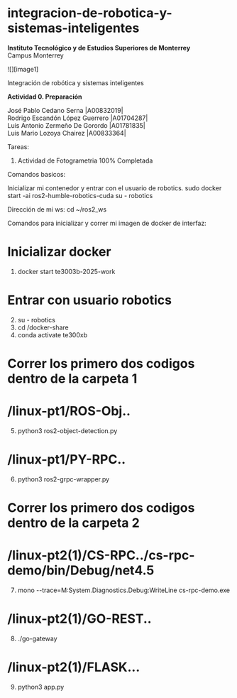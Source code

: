 # integracion-de-robotica-y-sistemas-inteligentes

 **Instituto Tecnológico y de Estudios Superiores de Monterrey**  
 Campus Monterrey

![][image1]

Integración de robótica y sistemas inteligentes

**Actividad 0\. Preparación**

José Pablo Cedano Serna  			|A00832019|  
Rodrigo Escandón López Guerrero   	|A01704287|  
Luis Antonio Zermeño De Gorordo 	|A01781835|  
Luis Mario Lozoya Chairez	 		|A00833364|

Tareas:

1) Actividad de Fotogrametria 100% Completada

Comandos basicos:

Inicializar mi contenedor y entrar con el usuario de robotics. 
sudo docker start -ai ros2-humble-robotics-cuda
su - robotics 

Dirección de mi ws: cd ~/ros2_ws 

Comandos para inicializar y correr mi imagen de docker de interfaz:

# Inicializar docker 
1) docker start te3003b-2025-work
# Entrar con usuario robotics
2) su - robotics
3) cd /docker-share
4) conda activate te300xb
   
# Correr los primero dos codigos dentro de la carpeta 1 
# /linux-pt1/ROS-Obj..
5) python3 ros2-object-detection.py
# /linux-pt1/PY-RPC..
6) python3 ros2-grpc-wrapper.py
   
# Correr los primero dos codigos dentro de la carpeta 2
# /linux-pt2(1)/CS-RPC../cs-rpc-demo/bin/Debug/net4.5
7) mono --trace=M:System.Diagnostics.Debug:WriteLine cs-rpc-demo.exe
# /linux-pt2(1)/GO-REST..
8) ./go-gateway
# /linux-pt2(1)/FLASK...
9) python3 app.py
